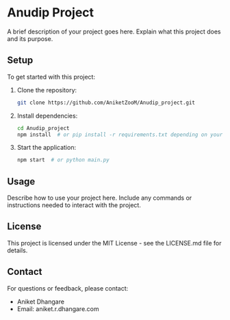 # Anudip Project

A brief description of your project goes here. Explain what this project does and its purpose.

## Setup

To get started with this project:

1. Clone the repository:
   ```bash
   git clone https://github.com/AniketZooM/Anudip_project.git
   ```
2. Install dependencies:
   ```bash
   cd Anudip_project
   npm install  # or pip install -r requirements.txt depending on your project type
   ```
3. Start the application:
   ```bash
   npm start  # or python main.py
   ```

## Usage

Describe how to use your project here. Include any commands or instructions needed to interact with the project.

## License

This project is licensed under the MIT License - see the LICENSE.md file for details.

## Contact

For questions or feedback, please contact:
- Aniket Dhangare
- Email: aniket.r.dhangare.com

